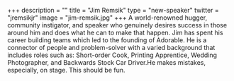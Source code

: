 +++
description = ""
title = "Jim Remsik"
type = "new-speaker"
twitter = "jremsikjr"
image = "jim-remsik.jpg"
+++
A world-renowned hugger, community instigator, and speaker who genuinely desires success in those around him and does what he can to make that happen. Jim has spent his career building teams which led to the founding of Adorable. He is a connector of people and problem-solver with a varied background that includes roles such as: Short-order Cook, Printing Apprentice, Wedding Photographer, and Backwards Stock Car Driver.He makes mistakes, especially, on stage. This should be fun.